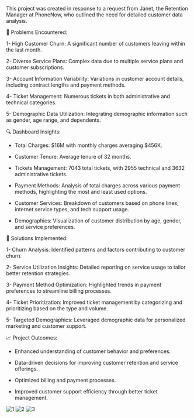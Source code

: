 
This project was created in response to a request from Janet, the Retention Manager at PhoneNow, who outlined the need for detailed customer data analysis.


📌 Problems Encountered:

1- High Customer Churn: A significant number of customers leaving within the last month.

2- Diverse Service Plans: Complex data due to multiple service plans and customer subscriptions.

3- Account Information Variability: Variations in customer account details, including contract lengths and payment methods.

4- Ticket Management: Numerous tickets in both administrative and technical categories.

5- Demographic Data Utilization: Integrating demographic information such as gender, age range, and dependents.


🔍 Dashboard Insights:


- Total Charges: $16M with monthly charges averaging $456K.

- Customer Tenure: Average tenure of 32 months.

- Tickets Management: 7043 total tickets, with 2955 technical and 3632 administrative tickets.

- Payment Methods: Analysis of total charges across various payment methods, highlighting the most and least used options.

- Customer Services: Breakdown of customers based on phone lines, internet service types, and tech support usage.

- Demographics: Visualization of customer distribution by age, gender, and service preferences.


🎯 Solutions Implemented:


1- Churn Analysis: Identified patterns and factors contributing to customer churn.

2- Service Utilization Insights: Detailed reporting on service usage to tailor better retention strategies.

3- Payment Method Optimization: Highlighted trends in payment preferences to streamline billing processes.

4- Ticket Prioritization: Improved ticket management by categorizing and prioritizing based on the type and volume.

5- Targeted Demographics: Leveraged demographic data for personalized marketing and customer support.


📈 Project Outcomes:


- Enhanced understanding of customer behavior and preferences.

- Data-driven decisions for improving customer retention and service offerings.

- Optimized billing and payment processes.

- Improved customer support efficiency through better ticket management.


![1](https://github.com/Garen4/Telecom-Dashboard_Data-analyst-PowerBi/assets/102977120/1c241392-e3a5-407a-a8d4-f82e09c4e774)
![2](https://github.com/Garen4/Telecom-Dashboard_Data-analyst-PowerBi/assets/102977120/d72d3b26-61d2-4e01-9c04-78033db22b2c)
![3](https://github.com/Garen4/Telecom-Dashboard_Data-analyst-PowerBi/assets/102977120/0197e0c6-5d5c-497e-b972-3a7796f44c68)
